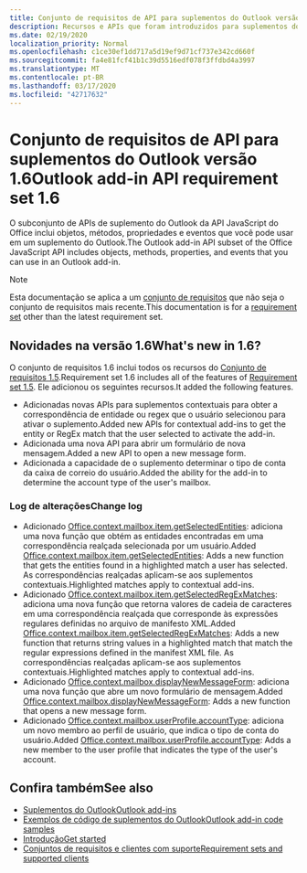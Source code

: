 ```yaml
---
title: Conjunto de requisitos de API para suplementos do Outlook versão 1.6
description: Recursos e APIs que foram introduzidos para suplementos do Outlook e APIs JavaScript do Office como parte da API de caixa de correio 1,6.
ms.date: 02/19/2020
localization_priority: Normal
ms.openlocfilehash: c1ce30ef1dd717a5d19ef9d71cf737e342cd660f
ms.sourcegitcommit: fa4e81fcf41b1c39d5516edf078f3ffdbd4a3997
ms.translationtype: MT
ms.contentlocale: pt-BR
ms.lasthandoff: 03/17/2020
ms.locfileid: "42717632"
---
```

# <a name="outlook-add-in-api-requirement-set-16"></a><span data-ttu-id="a81bd-103">Conjunto de requisitos de API para suplementos do Outlook versão 1.6</span><span class="sxs-lookup"><span data-stu-id="a81bd-103">Outlook add-in API requirement set 1.6</span></span>

<span data-ttu-id="a81bd-104">O subconjunto de APIs de suplemento do Outlook da API JavaScript do Office inclui objetos, métodos, propriedades e eventos que você pode usar em um suplemento do Outlook.</span><span class="sxs-lookup"><span data-stu-id="a81bd-104">The Outlook add-in API subset of the Office JavaScript API includes objects, methods, properties, and events that you can use in an Outlook add-in.</span></span>

> [!NOTE]
> <span data-ttu-id="a81bd-105">Esta documentação se aplica a um [conjunto de requisitos](../../requirement-sets/outlook-api-requirement-sets.md) que não seja o conjunto de requisitos mais recente.</span><span class="sxs-lookup"><span data-stu-id="a81bd-105">This documentation is for a [requirement set](../../requirement-sets/outlook-api-requirement-sets.md) other than the latest requirement set.</span></span>

## <a name="whats-new-in-16"></a><span data-ttu-id="a81bd-106">Novidades na versão 1.6</span><span class="sxs-lookup"><span data-stu-id="a81bd-106">What's new in 1.6?</span></span>

<span data-ttu-id="a81bd-107">O conjunto de requisitos 1.6 inclui todos os recursos do [Conjunto de requisitos 1.5](../requirement-set-1.5/outlook-requirement-set-1.5.md).</span><span class="sxs-lookup"><span data-stu-id="a81bd-107">Requirement set 1.6 includes all of the features of [Requirement set 1.5](../requirement-set-1.5/outlook-requirement-set-1.5.md).</span></span> <span data-ttu-id="a81bd-108">Ele adicionou os seguintes recursos.</span><span class="sxs-lookup"><span data-stu-id="a81bd-108">It added the following features.</span></span>

- <span data-ttu-id="a81bd-109">Adicionadas novas APIs para suplementos contextuais para obter a correspondência de entidade ou regex que o usuário selecionou para ativar o suplemento.</span><span class="sxs-lookup"><span data-stu-id="a81bd-109">Added new APIs for contextual add-ins to get the entity or RegEx match that the user selected to activate the add-in.</span></span>
- <span data-ttu-id="a81bd-110">Adicionada uma nova API para abrir um formulário de nova mensagem.</span><span class="sxs-lookup"><span data-stu-id="a81bd-110">Added a new API to open a new message form.</span></span>
- <span data-ttu-id="a81bd-111">Adicionada a capacidade de o suplemento determinar o tipo de conta da caixa de correio do usuário.</span><span class="sxs-lookup"><span data-stu-id="a81bd-111">Added the ability for the add-in to determine the account type of the user's mailbox.</span></span>

### <a name="change-log"></a><span data-ttu-id="a81bd-112">Log de alterações</span><span class="sxs-lookup"><span data-stu-id="a81bd-112">Change log</span></span>

- <span data-ttu-id="a81bd-113">Adicionado [Office.context.mailbox.item.getSelectedEntities](office.context.mailbox.item.md#methods): adiciona uma nova função que obtém as entidades encontradas em uma correspondência realçada selecionada por um usuário.</span><span class="sxs-lookup"><span data-stu-id="a81bd-113">Added [Office.context.mailbox.item.getSelectedEntities](office.context.mailbox.item.md#methods): Adds a new function that gets the entities found in a highlighted match a user has selected.</span></span> <span data-ttu-id="a81bd-114">As correspondências realçadas aplicam-se aos suplementos contextuais.</span><span class="sxs-lookup"><span data-stu-id="a81bd-114">Highlighted matches apply to contextual add-ins.</span></span>
- <span data-ttu-id="a81bd-115">Adicionado [Office.context.mailbox.item.getSelectedRegExMatches](office.context.mailbox.item.md#methods): adiciona uma nova função que retorna valores de cadeia de caracteres em uma correspondência realçada que corresponde às expressões regulares definidas no arquivo de manifesto XML.</span><span class="sxs-lookup"><span data-stu-id="a81bd-115">Added [Office.context.mailbox.item.getSelectedRegExMatches](office.context.mailbox.item.md#methods): Adds a new function that returns string values in a highlighted match that match the regular expressions defined in the manifest XML file.</span></span> <span data-ttu-id="a81bd-116">As correspondências realçadas aplicam-se aos suplementos contextuais.</span><span class="sxs-lookup"><span data-stu-id="a81bd-116">Highlighted matches apply to contextual add-ins.</span></span>
- <span data-ttu-id="a81bd-117">Adicionado [Office.context.mailbox.displayNewMessageForm](office.context.mailbox.md#methods): adiciona uma nova função que abre um novo formulário de mensagem.</span><span class="sxs-lookup"><span data-stu-id="a81bd-117">Added [Office.context.mailbox.displayNewMessageForm](office.context.mailbox.md#methods): Adds a new function that opens a new message form.</span></span>
- <span data-ttu-id="a81bd-118">Adicionado [Office.context.mailbox.userProfile.accountType](/javascript/api/outlook/office.userprofile?view=outlook-js-1.6#accounttype): adiciona um novo membro ao perfil de usuário, que indica o tipo de conta do usuário.</span><span class="sxs-lookup"><span data-stu-id="a81bd-118">Added [Office.context.mailbox.userProfile.accountType](/javascript/api/outlook/office.userprofile?view=outlook-js-1.6#accounttype): Adds a new member to the user profile that indicates the type of the user's account.</span></span>

## <a name="see-also"></a><span data-ttu-id="a81bd-119">Confira também</span><span class="sxs-lookup"><span data-stu-id="a81bd-119">See also</span></span>

- [<span data-ttu-id="a81bd-120">Suplementos do Outlook</span><span class="sxs-lookup"><span data-stu-id="a81bd-120">Outlook add-ins</span></span>](../../../outlook/outlook-add-ins-overview.md)
- [<span data-ttu-id="a81bd-121">Exemplos de código de suplementos do Outlook</span><span class="sxs-lookup"><span data-stu-id="a81bd-121">Outlook add-in code samples</span></span>](https://developer.microsoft.com/outlook/gallery/?filterBy=Outlook,Samples,Add-ins)
- [<span data-ttu-id="a81bd-122">Introdução</span><span class="sxs-lookup"><span data-stu-id="a81bd-122">Get started</span></span>](../../../quickstarts/outlook-quickstart.md)
- [<span data-ttu-id="a81bd-123">Conjuntos de requisitos e clientes com suporte</span><span class="sxs-lookup"><span data-stu-id="a81bd-123">Requirement sets and supported clients</span></span>](../../requirement-sets/outlook-api-requirement-sets.md)
